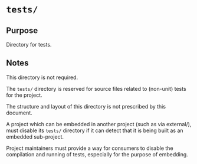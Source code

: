 # `tests/`

## Purpose

Directory for tests.

## Notes

This directory is not required.

The `tests/` directory is reserved for source files related to (non-unit) tests for the project.

The structure and layout of this directory is not prescribed by this document.

A project which can be embedded in another project (such as via external/), must disable its `tests/` directory if it can detect that it is being built as an embedded sub-project.

Project maintainers must provide a way for consumers to disable the compilation and running of tests, especially for the purpose of embedding.